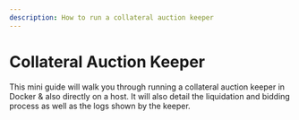 ```yaml
---
description: How to run a collateral auction keeper
---
```


# Collateral Auction Keeper

This mini guide will walk you through running a collateral auction keeper in Docker & also directly on a host. It will also detail the liquidation and bidding process as well as the logs shown by the keeper.

